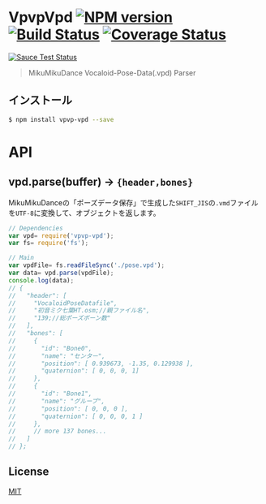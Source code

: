 # VpvpVpd [![NPM version][npm-image]][npm] [![Build Status][travis-image]][travis] [![Coverage Status][coveralls-image]][coveralls]

[![Sauce Test Status][sauce-image]][sauce]

> MikuMikuDance Vocaloid-Pose-Data(.vpd) Parser

## インストール

```bash
$ npm install vpvp-vpd --save
```

# API

## vpd.parse(buffer) -> `{header,bones}`

MikuMikuDanceの「ポーズデータ保存」で生成した`SHIFT_JIS`の`.vmd`ファイルを`UTF-8`に変換して、オブジェクトを返します。

```js
// Dependencies
var vpd= require('vpvp-vpd');
var fs= require('fs');

// Main
var vpdFile= fs.readFileSync('./pose.vpd');
var data= vpd.parse(vpdFile);
console.log(data);
// {
//   "header": [
//     "VocaloidPoseDatafile",
//     "初音ミク七葉HT.osm;//親ファイル名",
//     "139;//総ポーズボーン数"
//   ],
//   "bones": [
//     {
//       "id": "Bone0",
//       "name": "センター",
//       "position": [ 0.939673, -1.35, 0.129938 ],
//       "quaternion": [ 0, 0, 0, 1]
//     },
//     {
//       "id": "Bone1",
//       "name": "グルーブ",
//       "position": [ 0, 0, 0 ],
//       "quaternion": [ 0, 0, 0, 1 ]
//     },
//     // more 137 bones...
//   ]
// };
```

<!--
# Related projects
* (todo)vpvp-threejs
* (todo)vpvp
* (todo)vpvp-pmx
* (todo)vpvp-vmd
* __vpvp-vpd__
-->

License
---
[MIT][License]

[License]: http://59naga.mit-license.org/

[sauce-image]: http://soysauce.berabou.me/u/59798/vpvp-vpd.svg
[sauce]: https://saucelabs.com/u/59798
[npm-image]:https://img.shields.io/npm/v/vpvp-vpd.svg?style=flat-square
[npm]: https://npmjs.org/package/vpvp-vpd
[travis-image]: http://img.shields.io/travis/59naga/vpvp-vpd.svg?style=flat-square
[travis]: https://travis-ci.org/59naga/vpvp-vpd
[coveralls-image]: http://img.shields.io/coveralls/59naga/vpvp-vpd.svg?style=flat-square
[coveralls]: https://coveralls.io/r/59naga/vpvp-vpd?branch=master
